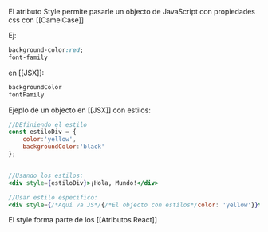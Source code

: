 El atributo Style permite pasarle un objecto de JavaScript con propiedades css con [[CamelCase]]

Ej:

```css
background-color:red;
font-family
```

en [[JSX]]: 

```jsx
backgroundColor
fontFamily
```

Ejeplo de un objecto en [[JSX]] con estilos:

```jsx
//DEfiniendo el estilo
const estiloDiv = {
	color:'yellow',
	backgroundColor:'black'
};


//Usando los estilos:
<div style={estiloDiv}>¡Hola, Mundo!</div>

//Usar estilo especifico:
<div style={/*Aqui va JS*/{/*El objecto con estilos*/color: 'yellow'}}>¡Hola ,Mundo!<div>
```


El style forma parte de los [[Atributos React]]